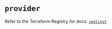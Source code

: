 # `provider`

Refer to the Terraform Registry for docs: [`spotinst`](https://registry.terraform.io/providers/spotinst/spotinst/1.195.1/docs).
